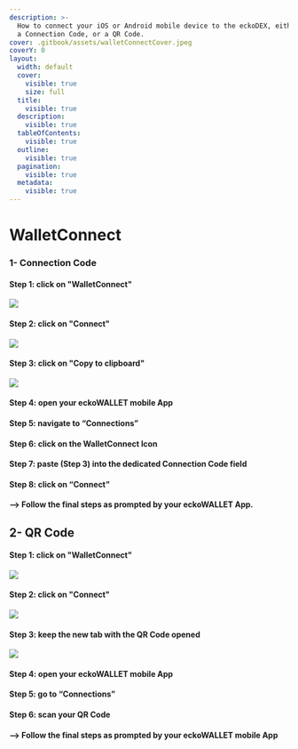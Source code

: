 ```yaml
---
description: >-
  How to connect your iOS or Android mobile device to the eckoDEX, either using
  a Connection Code, or a QR Code.
cover: .gitbook/assets/walletConnectCover.jpeg
coverY: 0
layout:
  width: default
  cover:
    visible: true
    size: full
  title:
    visible: true
  description:
    visible: true
  tableOfContents:
    visible: true
  outline:
    visible: true
  pagination:
    visible: true
  metadata:
    visible: true
---
```


# WalletConnect

### 1- Connection Code

#### Step 1: click on "WalletConnect"

![](assets/images/tutorials/walletconnect1.png)

#### Step 2: click on "Connect"

![](assets/images/tutorials/walletconnect2.png)

#### Step 3: click on "Copy to clipboard"

![](assets/images/tutorials/walletconnect3.png)

#### Step 4: open your eckoWALLET mobile App

#### Step 5: navigate to “Connections”

#### Step 6: click on the WalletConnect Icon

#### Step 7: paste (Step 3) into the dedicated Connection Code field

#### Step 8: click on “Connect”

#### --> Follow the final steps as prompted by your eckoWALLET App.

## 2- QR Code

#### Step 1: click on "WalletConnect"

![](assets/images/tutorials/walletconnect1.png)

#### Step 2: click on "Connect"

![](assets/images/tutorials/walletconnect2.png)

#### Step 3: keep the new tab with the QR Code opened

![](assets/images/tutorials/walletconnect4-qr.png)

#### Step 4: open your eckoWALLET mobile App

#### Step 5: go to “Connections”

#### Step 6: scan your QR Code

#### --> Follow the final steps as prompted by your eckoWALLET mobile App
